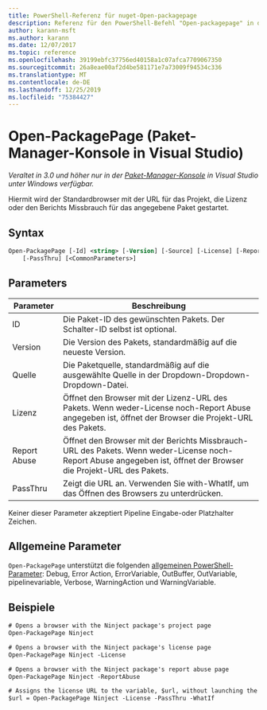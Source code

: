 ```yaml
---
title: PowerShell-Referenz für nuget-Open-packagepage
description: Referenz für den PowerShell-Befehl "Open-packagepage" in der nuget-Paket-Manager-Konsole in Visual Studio.
author: karann-msft
ms.author: karann
ms.date: 12/07/2017
ms.topic: reference
ms.openlocfilehash: 39199ebfc37756ed40158a1c07afca7709067350
ms.sourcegitcommit: 26a8eae00af2d4be581171e7a73009f94534c336
ms.translationtype: MT
ms.contentlocale: de-DE
ms.lasthandoff: 12/25/2019
ms.locfileid: "75384427"
---
```

# <a name="open-packagepage-package-manager-console-in-visual-studio"></a>Open-PackagePage (Paket-Manager-Konsole in Visual Studio)

*Veraltet in 3.0 und höher nur in der [Paket-Manager-Konsole](../../consume-packages/install-use-packages-powershell.md) in Visual Studio unter Windows verfügbar.*

Hiermit wird der Standardbrowser mit der URL für das Projekt, die Lizenz oder den Berichts Missbrauch für das angegebene Paket gestartet.

## <a name="syntax"></a>Syntax

```ps
Open-PackagePage [-Id] <string> [-Version] [-Source] [-License] [-ReportAbuse]
    [-PassThru] [<CommonParameters>]
```

## <a name="parameters"></a>Parameters

| Parameter | Beschreibung |
| --- | --- |
| ID | Die Paket-ID des gewünschten Pakets. Der Schalter-ID selbst ist optional. |
| Version | Die Version des Pakets, standardmäßig auf die neueste Version. |
| Quelle | Die Paketquelle, standardmäßig auf die ausgewählte Quelle in der Dropdown-Dropdown-Dropdown-Datei. |
| Lizenz | Öffnet den Browser mit der Lizenz-URL des Pakets. Wenn weder-License noch-Report Abuse angegeben ist, öffnet der Browser die Projekt-URL des Pakets. |
| Report Abuse | Öffnet den Browser mit der Berichts Missbrauch-URL des Pakets. Wenn weder-License noch-Report Abuse angegeben ist, öffnet der Browser die Projekt-URL des Pakets. |
| PassThru | Zeigt die URL an. Verwenden Sie with-WhatIf, um das Öffnen des Browsers zu unterdrücken. |

Keiner dieser Parameter akzeptiert Pipeline Eingabe-oder Platzhalter Zeichen.

## <a name="common-parameters"></a>Allgemeine Parameter

`Open-PackagePage` unterstützt die folgenden [allgemeinen PowerShell-Parameter](https://go.microsoft.com/fwlink/?LinkID=113216): Debug, Error Action, ErrorVariable, OutBuffer, OutVariable, pipelinevariable, Verbose, WarningAction und WarningVariable.

## <a name="examples"></a>Beispiele

```ps
# Opens a browser with the Ninject package's project page
Open-PackagePage Ninject

# Opens a browser with the Ninject package's license page
Open-PackagePage Ninject -License

# Opens a browser with the Ninject package's report abuse page  
Open-PackagePage Ninject -ReportAbuse

# Assigns the license URL to the variable, $url, without launching the browser
$url = Open-PackagePage Ninject -License -PassThru -WhatIf
```